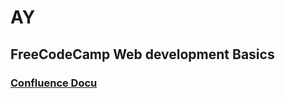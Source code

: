 # AY
## FreeCodeCamp Web development Basics
### [Confluence Docu]([/guides/content/editing-an-existing-page](https://aboutyou.atlassian.net/wiki/spaces/SEM/pages/edit-v2/1465483731?draftShareId=ce8fa555-bf4d-45b9-8496-46f7dd24f640)https://aboutyou.atlassian.net/wiki/spaces/SEM/pages/edit-v2/1465483731?draftShareId=ce8fa555-bf4d-45b9-8496-46f7dd24f640)
